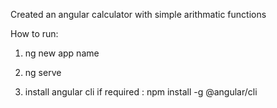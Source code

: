 Created an angular calculator with simple arithmatic functions

How to run:

1) ng new app name

2) ng serve

3) install angular cli if required : npm install -g @angular/cli
